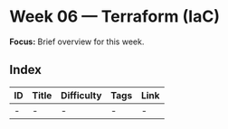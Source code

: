 # Week 06 — Terraform (IaC)

**Focus:** Brief overview for this week.

## Index
| ID | Title | Difficulty | Tags | Link |
|---|---|---|---|---|
| - | - | - | - | - |
